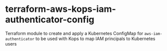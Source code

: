 # terraform-aws-kops-iam-authenticator-config
Terraform module to create and apply a Kubernetes ConfigMap for `aws-iam-authenticator` to be used with Kops to map IAM principals to Kubernetes users
